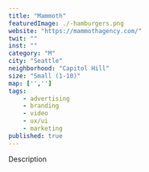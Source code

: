 ```yaml
---
title: "Mammoth"
featuredImage: ./-hamburgers.png
website: "https://mammothagency.com/"
twit: ""
inst: ""
category: "M"
city: "Seattle"
neighborhood: "Capitol Hill"
size: "Small (1-10)"
map: ['','']
tags:
    - advertising
    - branding
    - video
    - ux/ui
    - marketing
published: true
---
```


Description

